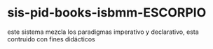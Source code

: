# sis-pid-books-isbmm-ESCORPIO
este sistema mezcla los paradigmas imperativo y declarativo, esta contruido con fines didácticos
